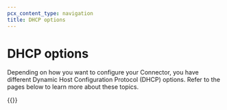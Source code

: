 ```yaml
---
pcx_content_type: navigation
title: DHCP options
---
```


# DHCP options

Depending on how you want to configure your Connector, you have different Dynamic Host Configuration Protocol (DHCP) options. Refer to the pages below to learn more about these topics.

{{<directory-listing>}}